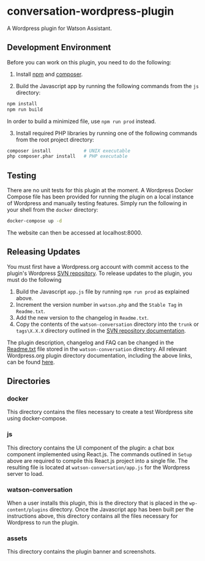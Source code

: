 # conversation-wordpress-plugin
A Wordpress plugin for Watson Assistant.

## Development Environment
Before you can work on this plugin, you need to do the following:

1. Install [npm](https://www.npmjs.com/get-npm) and [composer](https://getcomposer.org/doc/00-intro.md).

2. Build the Javascript app by running the following commands from the `js` directory:

```bash
npm install
npm run build
```

In order to build a minimized file, use `npm run prod` instead.

3. Install required PHP libraries by running one of the following commands from the root project directory:

```bash
composer install            # UNIX executable
php composer.phar install   # PHP executable
```

## Testing
There are no unit tests for this plugin at the moment. A Wordpress Docker Compose file has been 
provided for running the plugin on a local instance of Wordpress and manually testing features. 
Simply run the following in your shell from the `docker` directory:

```bash
docker-compose up -d
```

The website can then be accessed at localhost:8000.

## Releasing Updates
You must first have a Wordpress.org account with commit access to the plugin's Wordpress [SVN repository](https://developer.wordpress.org/plugins/wordpress-org/how-to-use-subversion/). To release updates to the plugin, you must do the following

1. Build the Javascript `app.js` file by running `npm run prod` as explained above. 
2. Increment the version number in `watson.php` and the `Stable Tag` in `Readme.txt`.
3. Add the new version to the changelog in `Readme.txt`.
4. Copy the contents of the `watson-conversation` directory into the `trunk` or `tags\X.X.X` directory outlined in the [SVN repository documentation](https://developer.wordpress.org/plugins/wordpress-org/how-to-use-subversion/).

The plugin description, changelog and FAQ can be changed in the [Readme.txt](https://developer.wordpress.org/plugins/wordpress-org/how-your-readme-txt-works/) file stored in the `watson-conversation` directory. All relevant Wordpress.org plugin directory documentation, including the above links, can be found [here](https://developer.wordpress.org/plugins/wordpress-org/).

## Directories

### docker
This directory contains the files necessary to create a test Wordpress site using docker-compose.

### js
This directory contains the UI component of the plugin: a chat box component implemented using React.js. The commands outlined in `Setup` above are required to compile this React.js project into a single file. The resulting file is located at `watson-conversation/app.js` for the Wordpress server to load.

### watson-conversation
When a user installs this plugin, this is the directory that is placed in the `wp-content/plugins` directory. Once the Javascript app has been built per the instructions above, this directory contains all the files necessary for Wordpress to run the plugin.

### assets
This directory contains the plugin banner and screenshots.
